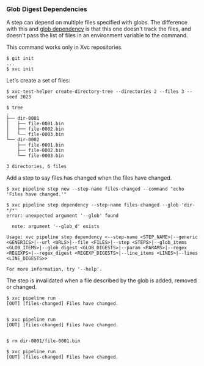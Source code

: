 ### Glob Digest Dependencies

A step can depend on multiple files specified with globs. The difference with
this and [glob dependency](./xvc-pipeline-step-dependency-glob.md) is that this
one doesn't track the files, and doesn't pass the list of files in an
environment variable to the command.

This command works only in Xvc repositories.

```console
$ git init
...
$ xvc init
```

Let's create a set of files:

```console
$ xvc-test-helper create-directory-tree --directories 2 --files 3 --seed 2023

$ tree
.
├── dir-0001
│   ├── file-0001.bin
│   ├── file-0002.bin
│   └── file-0003.bin
└── dir-0002
    ├── file-0001.bin
    ├── file-0002.bin
    └── file-0003.bin

3 directories, 6 files

```

Add a step to say files has changed when the files have changed.

```console
$ xvc pipeline step new --step-name files-changed --command "echo 'Files have changed.'"

$ xvc pipeline step dependency --step-name files-changed --glob 'dir-*/*'
error: unexpected argument '--glob' found

  note: argument '--glob_d' exists

Usage: xvc pipeline step dependency <--step-name <STEP_NAME>|--generic <GENERICS>|--url <URLS>|--file <FILES>|--step <STEPS>|--glob_items <GLOB_ITEMS>|--glob_digest <GLOB_DIGESTS>|--param <PARAMS>|--regex <REGEXPS>|--regex_digest <REGEXP_DIGESTS>|--line_items <LINES>|--lines <LINE_DIGESTS>>

For more information, try '--help'.

```

The step is invalidated when a file described by the glob is added, removed or changed.

```console
$ xvc pipeline run
[OUT] [files-changed] Files have changed.
 

$ xvc pipeline run
[OUT] [files-changed] Files have changed.
 

```

```console
$ rm dir-0001/file-0001.bin

$ xvc pipeline run
[OUT] [files-changed] Files have changed.
 

```
